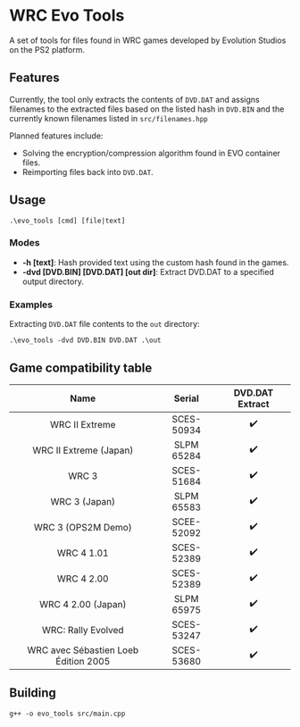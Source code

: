 # WRC Evo Tools
A set of tools for files found in WRC games developed by Evolution Studios on the PS2 platform.
## Features
Currently, the tool only extracts the contents of `DVD.DAT` and assigns filenames to the extracted files based on the listed hash
in `DVD.BIN` and the currently known filenames listed in `src/filenames.hpp`

Planned features include:
- Solving the encryption/compression algorithm found in EVO container files.
- Reimporting files back into `DVD.DAT`.


## Usage
```shell
.\evo_tools [cmd] [file|text]
```
### Modes
- **-h [text]**: Hash provided text using the custom hash found in the games.
- **-dvd [DVD.BIN] [DVD.DAT] [out dir]**: Extract DVD.DAT to a specified output directory.

### Examples
Extracting `DVD.DAT` file contents to the `out` directory:
```shell
.\evo_tools -dvd DVD.BIN DVD.DAT .\out
```

## Game compatibility table

|                     **Name**                    | **Serial** | **DVD.DAT Extract** |
|:-----------------------------------------------:|:----------:|:-------------------:|
| WRC II Extreme                             | SCES-50934 |  :heavy_check_mark: |
| WRC II Extreme (Japan)                     | SLPM 65284 |  :heavy_check_mark: |
| WRC 3                                | SCES-51684 |  :heavy_check_mark: |
| WRC 3 (Japan)                        | SLPM 65583 |  :heavy_check_mark: |
| WRC 3 (OPS2M Demo)                                | SCEE-52092 |  :heavy_check_mark: |
| WRC 4 1.01                              | SCES-52389 |  :heavy_check_mark: |
| WRC 4 2.00                      | SCES-52389 |  :heavy_check_mark: |
| WRC 4 2.00 (Japan)                      | SLPM 65975 |  :heavy_check_mark: |
| WRC: Rally Evolved                                | SCES-53247 |  :heavy_check_mark: |
| WRC avec Sébastien Loeb Édition 2005                  | SCES-53680 |  :heavy_check_mark: |

## Building

```shell
g++ -o evo_tools src/main.cpp
```